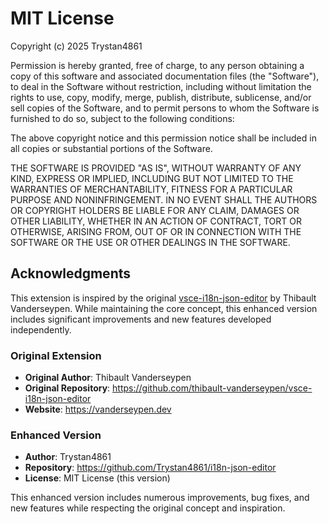 # MIT License

Copyright (c) 2025 Trystan4861

Permission is hereby granted, free of charge, to any person obtaining a copy
of this software and associated documentation files (the "Software"), to deal
in the Software without restriction, including without limitation the rights
to use, copy, modify, merge, publish, distribute, sublicense, and/or sell
copies of the Software, and to permit persons to whom the Software is
furnished to do so, subject to the following conditions:

The above copyright notice and this permission notice shall be included in all
copies or substantial portions of the Software.

THE SOFTWARE IS PROVIDED "AS IS", WITHOUT WARRANTY OF ANY KIND, EXPRESS OR
IMPLIED, INCLUDING BUT NOT LIMITED TO THE WARRANTIES OF MERCHANTABILITY,
FITNESS FOR A PARTICULAR PURPOSE AND NONINFRINGEMENT. IN NO EVENT SHALL THE
AUTHORS OR COPYRIGHT HOLDERS BE LIABLE FOR ANY CLAIM, DAMAGES OR OTHER
LIABILITY, WHETHER IN AN ACTION OF CONTRACT, TORT OR OTHERWISE, ARISING FROM,
OUT OF OR IN CONNECTION WITH THE SOFTWARE OR THE USE OR OTHER DEALINGS IN THE
SOFTWARE.

## Acknowledgments

This extension is inspired by the original [vsce-i18n-json-editor](https://github.com/thibault-vanderseypen/vsce-i18n-json-editor) by Thibault Vanderseypen. While maintaining the core concept, this enhanced version includes significant improvements and new features developed independently.

### Original Extension
- **Original Author**: Thibault Vanderseypen
- **Original Repository**: https://github.com/thibault-vanderseypen/vsce-i18n-json-editor
- **Website**: https://vanderseypen.dev

### Enhanced Version
- **Author**: Trystan4861
- **Repository**: https://github.com/Trystan4861/i18n-json-editor
- **License**: MIT License (this version)

This enhanced version includes numerous improvements, bug fixes, and new features while respecting the original concept and inspiration.
